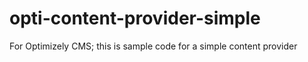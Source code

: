 # opti-content-provider-simple
For Optimizely CMS; this is sample code for a simple content provider
